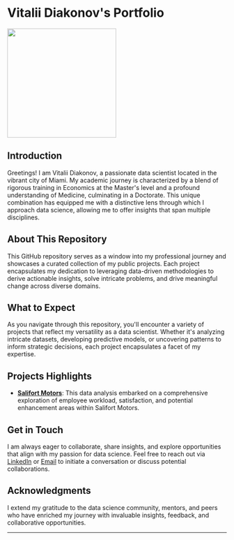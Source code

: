 # Vitalii Diakonov's Portfolio
<img src="https://github.com/Psydoc19/portfolio/assets/142113921/8ce2cdb3-a4e7-4c09-8f39-77bbc8adaba3" width="250" height="250">

## Introduction
Greetings! I am Vitalii Diakonov, a passionate data scientist located in the vibrant city of Miami. My academic journey is characterized by a blend of rigorous training in Economics at the Master's level and a profound understanding of Medicine, culminating in a Doctorate. This unique combination has equipped me with a distinctive lens through which I approach data science, allowing me to offer insights that span multiple disciplines. 

## About This Repository
This GitHub repository serves as a window into my professional journey and showcases a curated collection of my public projects. Each project encapsulates my dedication to leveraging data-driven methodologies to derive actionable insights, solve intricate problems, and drive meaningful change across diverse domains.

## What to Expect
As you navigate through this repository, you'll encounter a variety of projects that reflect my versatility as a data scientist. Whether it's analyzing intricate datasets, developing predictive models, or uncovering patterns to inform strategic decisions, each project encapsulates a facet of my expertise.

## Projects Highlights
- **[Salifort Motors](https://github.com/Psydoc19/portfolio/tree/main/Salifort-Motors)**: This data analysis embarked on a comprehensive exploration of employee workload, satisfaction, and potential enhancement areas within Salifort Motors. 


## Get in Touch
I am always eager to collaborate, share insights, and explore opportunities that align with my passion for data science. Feel free to reach out via [LinkedIn](https://www.linkedin.com/in/vitalii-diakonov) or [Email](mailto:doctor.diakonov@gmail.com) to initiate a conversation or discuss potential collaborations.

## Acknowledgments
I extend my gratitude to the data science community, mentors, and peers who have enriched my journey with invaluable insights, feedback, and collaborative opportunities.

---
